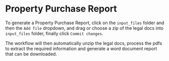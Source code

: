 # Property Purchase Report

To generate a Property Purchase Report, click on the `input_files` folder and then the `Add file` dropdown, and drag or choose a zip of the legal docs into `input_files` folder, finally click `Commit changes`.

The workflow will then automatically unzip the legal docs, process the pdfs to extract the required information and generate a word document report that can be downloaded.

